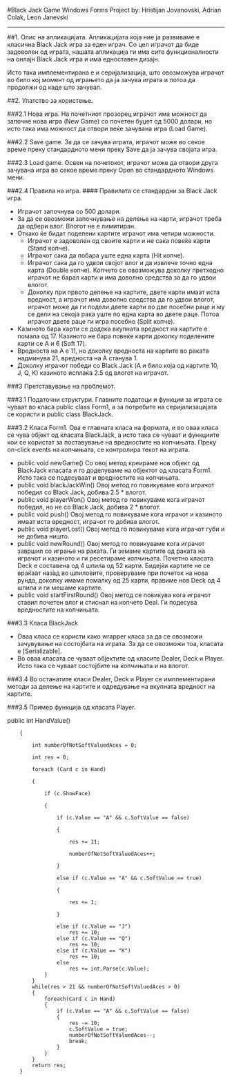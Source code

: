 #Black Jack Game
Windows Forms Project by: Hristijan Jovanovski, Adrian Colak, Leon Janevski

-----------------------------------------------------------------------------------------------------------------------------------

##1. Опис на апликацијата. Апликацијата која ние ја развиваме е класична Black Jack игра за еден играч. Со цел играчот да биде задоволен од играта, нашата апликација ги има сите функционалности на онлајн Black Jack игра и има едноставен дизајн.

Исто така имплементирана е и серијализација, што овозможува играчот во било кој момент од играњето да ја зачува играта и потоа да продолжи од каде што зачувал.

##2. Упатство за користење.

###2.1 Нова игра.
На почетниот прозорец играчот има можност да започне нова игра (New Game) со почетен буџет од 5000 долари, но исто така има можност да отвори веќе зачувана игра (Load Game).

###2.2 Save game. За да се зачува играта, играчот може во секое време преку стандардното мени преку Save да ја зачува својата игра.

###2.3 Load game. Освен на почетокот, играчот може да отвори друга зачувана игра во секое време преку Open во стандардното Windows мени.

###2.4 Правила на игра. #### Правилата се стандардни за Black Jack игра.
- Играчот започнува со 500 долари.
- За да се овозможи започнување на делење на карти, играчот треба да одбери влог. Влогот не е лимитиран.
- Откако ќе бидат поделени картите играчот има четири можности.
  - Играчот е задоволен од своите карти и не сака повеќе карти (Stand копче).
  - Играчот сака да побара уште една карта (Hit копче).
  - Играчот сака да го удвои својот влог и да извлече точно една карта (Double копче). Копчето се овозможува доколку претходно играчот не барал карти и има доволно средства за да го удвои влогот.
  - Доколку при првото делење на картите, двете карти имаат иста вредност, а играчот има доволно средства да го удвои влогот, играчот може да ги подели двете карти во две посебни раце и му се дели на секоја рака уште по една карта во двете раце. Потоа играчот двете раце ги игра посебно (Split копче).
- Казиното бара карти се додека вкупната вредност на картите е помала од 17. Казиното не бара повеќе карти доколку поделените карти се A и 6 (Soft 17).
- Вредноста на A е 11, но доколку вредноста на картите во раката надминува 21, вредноста на A станува 1.
- Доколку играчот победи со Black Jack (А и било која од картите 10, J, Q, K) казиното исплаќа 2.5 од влогот на играчот.

###3 Претставување на проблемот.

###3.1 Податочни структури.
Главните податоци и функции за играта се чуваат во класа public class Form1, а за потребите на серијализацијата се користи и public class BlackJack.

###3.2 Класа Form1.
Ова е главната класа на формата, и во оваа класа се чува објект од класата BlackJack, а исто така се чуваат и функциите кои се користат за поставување на вредностите на копчињата. Преку on-click events на копчињата, се контролира текот на играта.
  - public void newGame()
    Со овој метод креираме нов објект од BlackJack класата и го доделуваме на објектот од класата Form1. Исто така се подесуваат и вредностите на копчињата.
  - public void blackJackWin()
    Овој метод го повикуваме кога играчот победил со Black Jack, добива 2.5 * влогот.
  - public void playerWon()
    Овој метод го повикуваме кога играчот победил, но не со Black Jack, добива 2 * влогот.
  - public void push()
    Овој метод го повикуваме кога играчот и казиното имаат иста вредност, играчот го добива влогот.
  - public void playerLost()
    Овој метод го повикуваме кога играчот губи и не добива ништо.
  - public void newRound()
    Овој метод го повикуваме кога играчот завршил со играње на раката. Ги земаме картите од раката на играчот и казиното и ги ресетираме копчињата. Почетно класата Deck e составена од 4 шпила од 52 карти. Бидејќи картите не се враќаат назад во шпиловите, проверуваме при почеток на нова рунда, доколку имаме помалку од 25 карти, правиме нов Deck од 4 шпила и ги мешаме картите.
  - public void startFirstRound()
    Овој метод се повикува кога играчот ставил почетен влог и стиснал на копчето Deal. Ги подесува вредностите на копчињата.

###3.3 Класа BlackJack
  - Оваа класа се користи како wrapper класа за да се овозможи зачувување на состојбата на играта. За да се овозможи тоа, класата е [Serializable].
  - Во оваа класата се чуваат објектите од класите Dealer, Deck и Player. Исто така се чуваат состојбите на копчињата и на влогот.
 
###3.4 Во останатите класи Dealer, Deck и Player се имплементирани методи за делење на картите и одредување на вкупната вредност на картите.

###3.5 Пример функција од класата Player.

public int HandValue()

        {
        
            int numberOfNotSoftValuedAces = 0;
            
            int res = 0;
            
            foreach (Card c in Hand)
            
            {
            
                if (c.ShowFace)
                
                {
                
                    if (c.Value == "A" && c.SoftValue == false)
                    
                    {
                    
                        res += 11;
                    
                        numberOfNotSoftValuedAces++;
                        
                    }
                    
                    else if (c.Value == "A" && c.SoftValue == true)
                    
                    {
                    
                        res += 1;
                        
                    }
                    
                    else if (c.Value == "J")
                        res += 10;
                    else if (c.Value == "Q")
                        res += 10;
                    else if (c.Value == "K")
                        res += 10;
                    else
                        res += int.Parse(c.Value);
                }
            }
            while(res > 21 && numberOfNotSoftValuedAces > 0)
            {
                foreach(Card c in Hand)
                {
                    if (c.Value == "A" && c.SoftValue == false)
                    {
                        res -= 10;
                        c.SoftValue = true;
                        numberOfNotSoftValuedAces--;
                        break;
                    }
                }
            }
            return res;
        }
  
